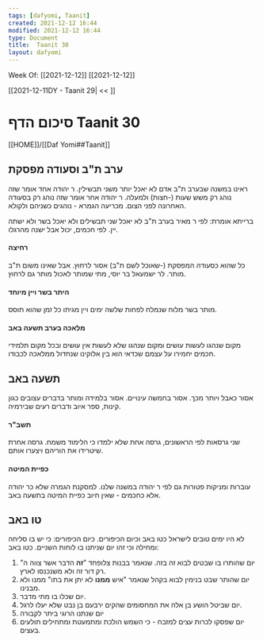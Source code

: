 ```yaml
---
tags: [dafyomi, Taanit] 
created: 2021-12-12 16:44
modified: 2021-12-12 16:44
type: Document
title:  Taanit 30
layout: dafyomi
---
```

Week Of: [[2021-12-12]]
[[2021-12-12]]

[[2021-12-11DY - Taanit 29| << ]] 

# סיכום הדף  Taanit 30

[[HOME]]/[[Daf Yomi##Taanit]]

## ערב ת"ב וסעודה מפסקת
ראינו במשנה שבערב ת"ב אדם לא יאכל יותר משני תבשילין.
ר יהודה אחד אומר שזה נוהג רק משש שעות (-חצות) ולמעלה.
ר יהודה אחר אומר שזה נוהג רק בסעודה האחרונה לפני הצום.
מכריעה הגמרא - נוהגים כשניהם ולקולא.

ברייתא אומרת: לפי ר מאיר בערב ת"ב לא יאכל שני תבשילים ולא יאכל בשר ולא ישתה יין. לפי חכמים, יכול אבל ישנה מהרגלו. 

#### רחיצה
כל שהוא כסעודה המפסקת (-שאוכל לשם ת"ב) אסור לרחוץ. אבל שאינו משום ת"ב מותר. 
לר ישמעאל בר יוסי, מתי שמותר לאכול מותר גם לרחוץ.
#### היתר בשר ויין מיוחד
מותר בשר מלוח שנמלח לפחות שלשה ימים ויין מגיתו כל זמן שהוא תוסס.
#### מלאכה בערב תשעה באב
מקום שנהגו לעשות עושים ומקום שנהגו שלא לעשות אין עושים ובכל מקום תלמידי חכמים יחמירו על עצמם שכדאי הוא בין אלוקינו שנחדול ממלאכה לכבודו.

## תשעה באב
אסור כאבל ויותר מכך.
אסור בחמשה עינויים.
אסור בלמידה ומותר בדברים עצובים כגון קינות, ספר איוב ודברים רעים שבירמיה.

#### תשב"ר
שני גרסאות לפי הראשונים, גרסה אחת שלא ילמדו כי הלימוד משמח. גרסה אחרת שיטרידו את הוריהם ויצערו אותם.

#### כפיית המיטה
עוברות ומניקות פטורות גם לפי ר יהודה במשנה שלנו.
למסקנת הגמרה שלא כר יהודה אלא כחכמים - שאין חיוב כפיית המיטה בתשעה באב. 

## טו באב
לא היו ימים טובים לישראל כטו באב וכיום הכיפורים.
כיום הכיפורים: כי יש בו סליחה ומחילה וכי זהו יום שניתנו בו לוחות השניים.
כטו באב:
1. יום שהותרו בו שבטים לבוא זה בזה. שנאמר בבנות צלופחד "**זה** הדבר אשר צווה ה" רק דור זה ולא משנכנסו לארץ.
2. יום שהותר שבט בנימין לבוא בקהל שנאמר "איש **ממנו** לא יתן את בתו" ממנו ולא מבנינו.
3. יום שכלו בו מתי מדבר.
4. יום שביטל הושע בן אלה את המחסומים שהקים ירבעם בן נבט שלא יעלו לרגל.
5. יום שנתנו הרוגי ביתר לקבורה
6. יום שפסקו לכרות עצים למזבח - כי השמש הולכת ומתמעטת ומתחילים תולעים בעצים.

